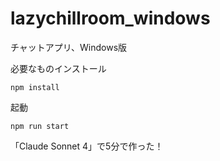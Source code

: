 # lazychillroom_windows
チャットアプリ、Windows版

必要なものインストール

```shell
npm install
```

起動

```shell
npm run start
```

「Claude Sonnet 4」で5分で作った！